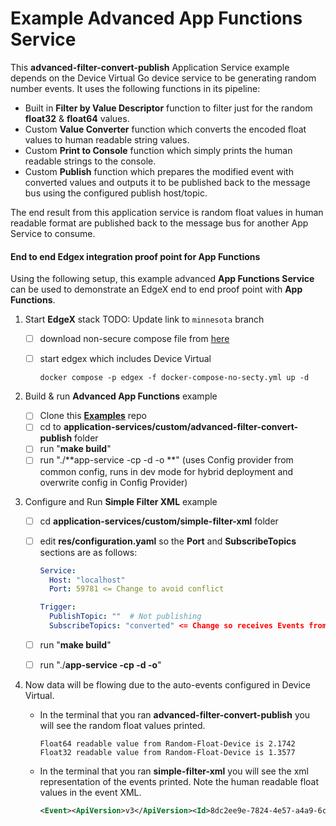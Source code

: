 # Example Advanced App Functions Service

This **advanced-filter-convert-publish** Application Service example depends on the Device Virtual Go device service to be generating random number events. It uses the following functions in its pipeline:

- Built in **Filter by Value Descriptor** function to filter just for the random **float32** & **float64** values.
- Custom **Value Converter** function which converts the encoded float values to human readable string values.
- Custom **Print to Console** function which simply prints the human readable strings to the console.
- Custom **Publish** function which prepares the modified event with converted values and outputs it to be published back to the message bus using the configured publish host/topic.

The end result from this application service is random float values in human readable format are published back to the message bus for another App Service to consume.

#### End to end Edgex integration proof point for App Functions

Using the following setup, this example advanced **App Functions Service** can be used to demonstrate an EdgeX end to end proof point with **App Functions**.

1. Start **EdgeX** stack
TODO: Update link to `minnesota` branch
   - [ ] download non-secure compose file from [here](https://github.com/edgexfoundry/edgex-compose/blob/main/docker-compose-no-secty.yml)

   - [ ] start edgex which includes Device Virtual

       ```
       docker compose -p edgex -f docker-compose-no-secty.yml up -d
       ```

2. Build & run **Advanced App Functions** example

    - [ ] Clone this **[Examples](https://github.com/edgexfoundry/edgex-examples)** repo
    - [ ] cd to **application-services/custom/advanced-filter-convert-publish** folder
    - [ ] run "**make build**"
    - [ ] run "./**app-service -cp -d -o **" (uses Config provider from common config, runs in dev mode for hybrid deployment and overwrite config in Config Provider)

3. Configure and Run **Simple Filter XML**  example

   - [ ] cd **application-services/custom/simple-filter-xml** folder

   - [ ] edit **res/configuration.yaml** so the **Port** and **SubscribeTopics** sections are as follows:

     ```yaml
     Service:
       Host: "localhost"
       Port: 59781 <= Change to avoid conflict
     
     Trigger:
       PublishTopic: ""  # Not publishing
       SubscribeTopics: "converted" <= Change so receives Events from this example
     ```
     
   - [ ] run "**make build**"

   - [ ] run "./**app-service -cp -d -o**"

4. Now data will be flowing due to the auto-events configured in Device Virtual.

   - In the terminal that you ran **advanced-filter-convert-publish** you will see the random float values printed.

        ```text
        Float64 readable value from Random-Float-Device is 2.1742
        Float32 readable value from Random-Float-Device is 1.3577
        ```

   - In the terminal that you ran **simple-filter-xml** you will see the xml representation of the events printed. Note the human readable float values in the event XML.
        ```xml
        <Event><ApiVersion>v3</ApiVersion><Id>8dc2ee9e-7824-4e57-a4a9-6ceb21229126</Id><DeviceName>Random-Float-Device</DeviceName><ProfileName>MyProfile</ProfileName><SourceName>MySource</SourceName><Origin>1626300284231075300</Origin><Readings><Id>1c1f399b-7cdd-47e8-9bbc-22efe0798ad0</Id><Origin>1626300284231075300</Origin><DeviceName>Random-Float-Device</DeviceName><ResourceName>Float64</ResourceName><ProfileName>Random-Float-Device</ProfileName><ValueType>Float64</ValueType><BinaryValue></BinaryValue><MediaType></MediaType><Value>2.1742</Value></Readings></Event>
        ```
